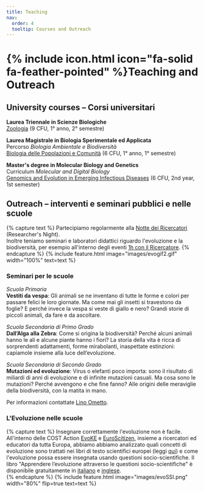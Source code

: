 ```yaml
---
title: Teaching
nav:
  order: 4
  tooltip: Courses and Outreach
---
```


# {% include icon.html icon="fa-solid fa-feather-pointed" %}Teaching and Outreach

## University courses – Corsi universitari
  
**Laurea Triennale in Scienze Biologiche**  
[Zoologia](https://unipv.unifind.cineca.it/individual?uri=http%3A%2F%2Firises.unipv.it%2Fresource%2Faf%2F508065#Syllabus) (9 CFU, 1° anno, 2° semestre)

**Laurea Magistrale in Biologia Sperimentale ed Applicata**  
Percorso _Biologia Ambientale e Biodiversità_  
[Biologia delle Popolazioni e Comunità](https://unipv.unifind.cineca.it/individual?uri=http%3A%2F%2Firises.unipv.it%2Fresource%2Faf%2F506232#Syllabus) (6 CFU, 1° anno, 1° semestre)

**Master's degree in Molecular Biology and Genetics**  
Curriculum _Molecular and Digital Biology_  
[Genomics and Evolution in Emerging Infectious Diseases](https://unipv.unifind.cineca.it/individual?uri=http%3A%2F%2Firises.unipv.it%2Fresource%2Faf%2F450530#Syllabus) (6 CFU, 2nd year, 1st semester)


## Outreach – interventi e seminari pubblici e nelle scuole
{% capture text %}
Partecipiamo regolarmente alla [Notte dei Ricercatori](https://www.sharper-night.it/sharper-pavia/) (Researcher's Night).  
Inoltre teniamo seminari e laboratori didattici riguardo l'evoluzione e la biodiversità, per esempio all'interno degli eventi [1h con il Ricercatore](https://www.sharper-night.it/researchers-at-schools/pavia-scuole/).
{% endcapture %}
{%
  include feature.html
  image="images/evogif2.gif"
  width="100%"
  text=text
%}

### Seminari per le scuole  

*Scuola Primaria*  
**Vestiti da vespa**: Gli animali se ne inventano di tutte le forme e colori per passare felici le loro giornate. Ma come mai gli insetti si travestono da foglie? E perché invece la vespa si veste di giallo e nero? Grandi storie di piccoli animali, da fare e da ascoltare.

*Scuola Secondaria di Primo Grado*  
**Dall’Alga alla Zebra**: Come si origina la biodiversità? Perché alcuni animali hanno le ali e alcune piante hanno i fiori? La storia della vita è ricca di sorprendenti adattamenti, forme mirabolanti, inaspettate estinzioni: capiamole insieme alla luce dell’evoluzione.

*Scuola Secondaria di Secondo Grado*  
**Mutazioni ed evoluzione**: Virus o elefanti poco importa: sono il risultato di miliardi di anni di evoluzione e di infinite mutazioni casuali. Ma cosa sono le mutazioni? Perché avvengono e che fine fanno? Alle origini delle meraviglie della biodiversità, con la matita in mano.

Per informazioni contattate [Lino Ometto](https://evolinus.github.io/zooe/members/lino-ometto.html).

### L'Evoluzione nelle scuole  
{% capture text %}
Insegnare correttamente l'evoluzione non è facile. All'interno delle COST Action [EvoKE](https://evokeproject.org) e [EuroScitizen](https://www.euroscitizen.eu), insieme a ricercatori ed educatori da tutta Europa, abbiamo abbiamo analizzato quali concetti di evoluzione sono trattati nei libri di testo scientifici europei (leggi [qui](https://doi.org/10.1186/s12052-024-00203-2)) e come l'evoluzione possa essere insegnata usando questioni socio-scientifiche. Il libro "Apprendere l’evoluzione attraverso le questioni socio-scientifiche" è disponibile gratuitamente in [italiano](https://ria.ua.pt/bitstream/10773/43992/1/SSI%20IT.pdf) e [inglese](https://ria.ua.pt/bitstream/10773/35673/3/Learning_evolution_through_SSI.pdf).  
{% endcapture %}
{%
  include feature.html
  image="images/evoSSI.png"
  width="80%"
  flip=true
  text=text
%}

